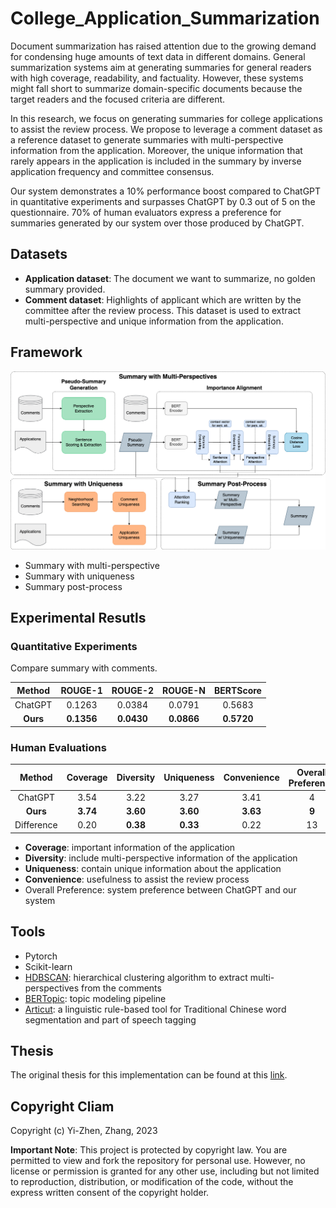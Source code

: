 # College_Application_Summarization

Document summarization has raised attention due to the growing demand for condensing huge amounts of text data in different domains. General summarization systems aim at generating summaries for general readers with high coverage, readability, and factuality. However, these systems might fall short to summarize domain-specific documents because the target readers and the focused criteria are different. 

In this research, we focus on generating summaries for college applications to assist the review process. We propose to leverage a comment dataset as a reference dataset to generate summaries with multi-perspective information from the application. Moreover, the unique information that rarely appears in the application is included in the summary by inverse application frequency and committee consensus.

Our system demonstrates a 10\% performance boost compared to ChatGPT in quantitative experiments and surpasses ChatGPT by 0.3 out of 5 on the questionnaire. 70\% of human evaluators express a preference for summaries generated by our system over those produced by ChatGPT.

## Datasets
- **Application dataset**: The document we want to summarize, no golden summary provided.
- **Comment dataset**: Highlights of applicant which are written by the committee after the review process. This dataset is used to extract multi-perspective and unique information from the application.

## Framework

![Framework](./img/framework.png)

- Summary with multi-perspective
- Summary with uniqueness
- Summary post-process

## Experimental Resutls

### Quantitative Experiments

Compare summary with comments.

| Method  | ROUGE-1  | ROUGE-2 | ROUGE-N | BERTScore  |
|:---:|:---:|:---:|:---:|:---:|
|  ChatGPT  | 0.1263  |  0.0384  | 0.0791  |  0.5683 |
| **Ours**  | **0.1356**  |  **0.0430**  | **0.0866**  |  **0.5720** |

### Human Evaluations
| Method  | Coverage  | Diversity  | Uniqueness  | Convenience  | Overall Preference |
|:---:|:---:|:---:|:---:|:---:|:---:|
| ChatGPT     | 3.54  | 3.22  | 3.27  | 3.41  | 4   |
| **Ours**    | **3.74**  | **3.60**  | **3.60**  | **3.63**  | **9**   |
| Difference  | 0.20  | **0.38**  | **0.33**  | 0.22  | 13  |

- **Coverage**: important information of the application
- **Diversity**: include multi-perspective information of the application
- **Uniqueness**: contain unique information about the application
- **Convenience**: usefulness to assist the review process
- Overall Preference: system preference between ChatGPT and our system

## Tools
- Pytorch
- Scikit-learn
- [HDBSCAN](https://hdbscan.readthedocs.io/en/latest/index.html): hierarchical clustering algorithm to extract multi-perspectives from the comments
- [BERTopic](https://maartengr.github.io/BERTopic/index.html): topic modeling pipeline
- [Articut](https://api.droidtown.co/): a linguistic rule-based tool for Traditional Chinese word segmentation and part of speech tagging

## Thesis
The original thesis for this implementation can be found at this [link](https://ndltd.ncl.edu.tw/cgi-bin/gs32/gsweb.cgi/login?o=dnclcdr&s=id=%22111NTHU5394015%22.&searchmode=basic).

## Copyright Cliam
Copyright (c) Yi-Zhen, Zhang, 2023

**Important Note**: This project is protected by copyright law. You are permitted to view and fork the repository for personal use. However, no license or permission is granted for any other use, including but not limited to reproduction, distribution, or modification of the code, without the express written consent of the copyright holder.
